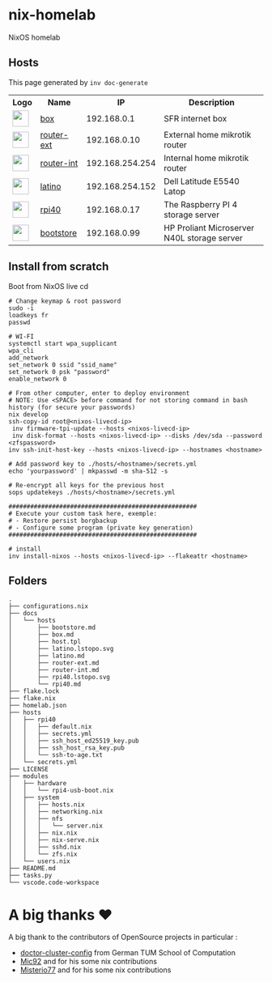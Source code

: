 # nix-homelab
NixOS homelab

## Hosts

This page generated by `inv doc-generate`

[comment]: (>>HOSTS)

<table>
    <tr>
        <th>Logo</th>
        <th>Name</th>
        <th>IP</th>
        <th>Description</th>
    </tr><tr>
        <td><a href="./docs/hosts/box.md"><img width="32" src="https://logos-marques.com/wp-content/uploads/2022/03/SFR-Logo-1994.png"></a></td>
        <td><a href="./docs/hosts/box.md">box</a></td>
        <td>192.168.0.1</td>
        <td>SFR internet box</td>
    </tr><tr>
        <td><a href="./docs/hosts/router-ext.md"><img width="32" src="https://cdn.shopify.com/s/files/1/0653/8759/3953/files/512.png?v=1657867177&width=32"></a></td>
        <td><a href="./docs/hosts/router-ext.md">router-ext</a></td>
        <td>192.168.0.10</td>
        <td>External home mikrotik router</td>
    </tr><tr>
        <td><a href="./docs/hosts/router-int.md"><img width="32" src="https://cdn.shopify.com/s/files/1/0653/8759/3953/files/512.png?v=1657867177&width=32"></a></td>
        <td><a href="./docs/hosts/router-int.md">router-int</a></td>
        <td>192.168.254.254</td>
        <td>Internal home mikrotik router</td>
    </tr><tr>
        <td><a href="./docs/hosts/latino.md"><img width="32" src="https://styles.redditmedia.com/t5_6sciw0/styles/communityIcon_h3cvittvupi91.png"></a></td>
        <td><a href="./docs/hosts/latino.md">latino</a></td>
        <td>192.168.254.152</td>
        <td>Dell Latitude E5540 Latop</td>
    </tr><tr>
        <td><a href="./docs/hosts/rpi40.md"><img width="32" src="https://upload.wikimedia.org/wikipedia/fr/thumb/3/3b/Raspberry_Pi_logo.svg/32px-Raspberry_Pi_logo.svg.png"></a></td>
        <td><a href="./docs/hosts/rpi40.md">rpi40</a></td>
        <td>192.168.0.17</td>
        <td>The Raspberry PI 4 storage server</td>
    </tr><tr>
        <td><a href="./docs/hosts/bootstore.md"><img width="32" src="https://simpleicons.org/icons/databricks.svg"></a></td>
        <td><a href="./docs/hosts/bootstore.md">bootstore</a></td>
        <td>192.168.0.99</td>
        <td>HP Proliant Microserver N40L storage server</td>
    </tr></table>

[comment]: (<<HOSTS)

## Install from scratch

Boot from NixOS live cd

```
# Change keymap & root password
sudo -i
loadkeys fr
passwd 

# WI-FI
systemctl start wpa_supplicant
wpa_cli
add_network
set_network 0 ssid "ssid_name"
set_network 0 psk "password"
enable_network 0

# From other computer, enter to deploy environment
# NOTE: Use <SPACE> before command for not storing command in bash history (for secure your passwords)
nix develop
ssh-copy-id root@<nixos-livecd-ip>
 inv firmware-tpi-update --hosts <nixos-livecd-ip> 
 inv disk-format --hosts <nixos-livecd-ip> --disks /dev/sda --password <zfspassword>
inv ssh-init-host-key --hosts <nixos-livecd-ip> --hostnames <hostname>

# Add password key to ./hosts/<hostname>/secrets.yml 
echo 'yourpassword' | mkpasswd -m sha-512 -s

# Re-encrypt all keys for the previous host
sops updatekeys ./hosts/<hostname>/secrets.yml

####################################################
# Execute your custom task here, exemple:
# - Restore persist borgbackup
# - Configure some program (private key generation)
####################################################

# install
inv install-nixos --hosts <nixos-livecd-ip> --flakeattr <hostname>
```


## Folders

[comment]: (>>FOLDERS)

```
.
├── configurations.nix
├── docs
│   └── hosts
│       ├── bootstore.md
│       ├── box.md
│       ├── host.tpl
│       ├── latino.lstopo.svg
│       ├── latino.md
│       ├── router-ext.md
│       ├── router-int.md
│       ├── rpi40.lstopo.svg
│       └── rpi40.md
├── flake.lock
├── flake.nix
├── homelab.json
├── hosts
│   ├── rpi40
│   │   ├── default.nix
│   │   ├── secrets.yml
│   │   ├── ssh_host_ed25519_key.pub
│   │   ├── ssh_host_rsa_key.pub
│   │   └── ssh-to-age.txt
│   └── secrets.yml
├── LICENSE
├── modules
│   ├── hardware
│   │   └── rpi4-usb-boot.nix
│   ├── system
│   │   ├── hosts.nix
│   │   ├── networking.nix
│   │   ├── nfs
│   │   │   └── server.nix
│   │   ├── nix.nix
│   │   ├── nix-serve.nix
│   │   ├── sshd.nix
│   │   └── zfs.nix
│   └── users.nix
├── README.md
├── tasks.py
└── vscode.code-workspace

```


[comment]: (<<FOLDERS)


# A big thanks ❤️

A big thank to the contributors of OpenSource projects in particular :
- [doctor-cluster-config](https://github.com/TUM-DSE/doctor-cluster-config) from German TUM School of Computation
- [Mic92](https://github.com/Mic92/dotfiles) and for his some nix contributions
- [Misterio77](https://github.com/Misterio77/nix-config) and for his some nix contributions